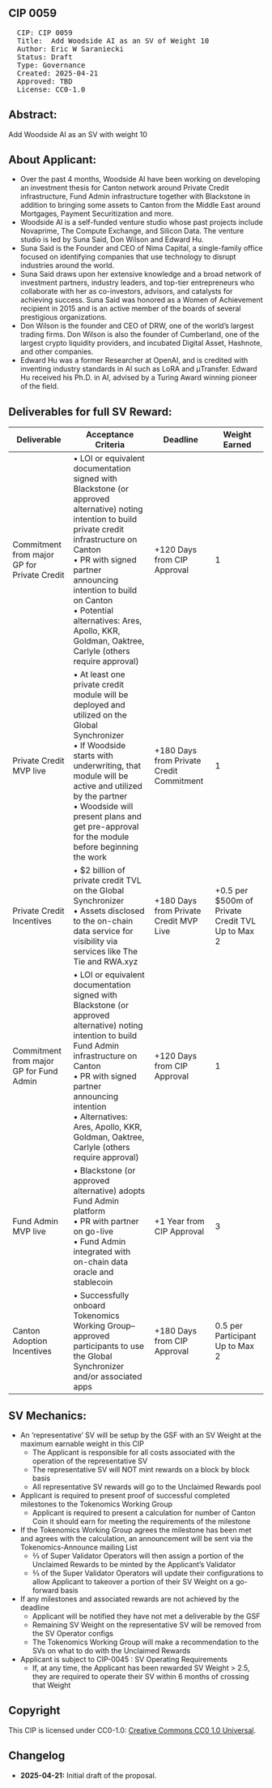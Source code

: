 ## CIP 0059

<pre>
  CIP: CIP 0059
  Title:  Add Woodside AI as an SV of Weight 10
  Author: Eric W Saraniecki 
  Status: Draft 
  Type: Governance 
  Created: 2025-04-21
  Approved: TBD
  License: CC0-1.0
</pre>

## Abstract:
Add Woodside AI as an SV with weight 10

## About Applicant:
* Over the past 4 months, Woodside AI have been working on developing an investment thesis for Canton network around Private Credit infrastructure, Fund Admin infrastructure together with Blackstone in addition to bringing some assets to Canton from the Middle East around Mortgages, Payment Securitization and more.
* Woodside AI is a self-funded venture studio whose past projects include Novaprime, The Compute Exchange, and Silicon Data. The venture studio is led by Suna Said, Don Wilson and Edward Hu. 
* Suna Said is the Founder and CEO of Nima Capital, a single-family office focused on identifying companies that use technology to disrupt industries around the world.
* Suna Said draws upon her extensive knowledge and a broad network of investment partners, industry leaders, and top-tier entrepreneurs who collaborate with her as co-investors, advisors, and catalysts for achieving success. Suna Said was honored as a Women of Achievement recipient in 2015 and is an active member of the boards of several prestigious organizations.
* Don Wilson is the founder and CEO of DRW, one of the world’s largest trading firms. Don Wilson is also the founder of Cumberland, one of the largest crypto liquidity providers, and incubated Digital Asset, Hashnote, and other companies.
* Edward Hu was a former Researcher at OpenAI, and is credited with inventing industry standards in AI such as LoRA and μTransfer. Edward Hu received his Ph.D. in AI, advised by a Turing Award winning pioneer of the field.  


## Deliverables for full SV Reward:
| Deliverable                          | Acceptance Criteria                                                                                                                                                                                                                                                                                                           | Deadline                              | Weight Earned                                     |
|-------------------------------------|------------------------------------------------------------------------------------------------------------------------------------------------------------------------------------------------------------------------------------------------------------------------------------------------------------------------------|---------------------------------------|---------------------------------------------------|
| Commitment from major GP for Private Credit | • LOI or equivalent documentation signed with Blackstone (or approved alternative) noting intention to build private credit infrastructure on Canton<br>• PR with signed partner announcing intention to build on Canton<br>• Potential alternatives: Ares, Apollo, KKR, Goldman, Oaktree, Carlyle (others require approval) | +120 Days from CIP Approval           | 1                                                 |
| Private Credit MVP live             | • At least one private credit module will be deployed and utilized on the Global Synchronizer<br>• If Woodside starts with underwriting, that module will be active and utilized by the partner<br>• Woodside will present plans and get pre-approval for the module before beginning the work                         | +180 Days from Private Credit Commitment | 1                                                 |
| Private Credit Incentives           | • $2 billion of private credit TVL on the Global Synchronizer<br>• Assets disclosed to the on-chain data service for visibility via services like The Tie and RWA.xyz                                                                                                                  | +180 Days from Private Credit MVP Live | +0.5 per $500m of Private Credit TVL<br>Up to Max 2 |
| Commitment from major GP for Fund Admin | • LOI or equivalent documentation signed with Blackstone (or approved alternative) noting intention to build Fund Admin infrastructure on Canton<br>• PR with signed partner announcing intention<br>• Alternatives: Ares, Apollo, KKR, Goldman, Oaktree, Carlyle (others require approval)                                | +120 Days from CIP Approval           | 1                                                 |
| Fund Admin MVP live                 | • Blackstone (or approved alternative) adopts Fund Admin platform<br>• PR with partner on go-live<br>• Fund Admin integrated with on-chain data oracle and stablecoin                                                                                                                  | +1 Year from CIP Approval             | 3                                                 |
| Canton Adoption Incentives          | • Successfully onboard Tokenomics Working Group–approved participants to use the Global Synchronizer and/or associated apps                                                                                                                     | +180 Days from CIP Approval           | 0.5 per Participant<br>Up to Max 2                 |


## SV Mechanics: 
* An ‘representative’ SV will be setup by the GSF with an SV Weight at the maximum earnable weight in this CIP
    * The Applicant is responsible for all costs associated with the operation of the representative SV
    * The representative SV will NOT mint rewards on a block by block basis
    * All representative SV rewards will go to the Unclaimed Rewards pool
* Applicant is required to present proof of successful completed milestones to the Tokenomics Working Group
    * Applicant is required to present a calculation for number of Canton Coin it should earn for meeting the requirements of the milestone
* If the Tokenomics Working Group agrees the milestone has been met and agrees with the calculation, an announcement will be sent via the Tokenomics-Announce mailing List
    * ⅔ of Super Validator Operators will then assign a portion of the Unclaimed Rewards to be minted by the Applicant’s Validator
    * ⅔ of the Super Validator Operators will update their configurations to allow Applicant to takeover a portion of their SV Weight on a go-forward basis
* If any milestones and associated rewards are not achieved by the deadline
    * Applicant will be notified they have not met a deliverable by the GSF 
    * Remaining SV Weight on the representative SV will be removed from the SV Operator configs
    * The Tokenomics Working Group will make a recommendation to the SVs on what to do with the Unclaimed Rewards 
* Applicant is subject to CIP-0045 : SV Operating Requirements
    * If, at any time, the Applicant has been rewarded SV Weight > 2.5, they are required to operate their SV within 6 months of crossing that Weight

## Copyright

This CIP is licensed under CC0-1.0: [Creative Commons CC0 1.0 Universal](https://creativecommons.org/publicdomain/zero/1.0/).

## Changelog

* **2025-04-21:** Initial draft of the proposal.
